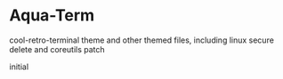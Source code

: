 # Aqua-Term
cool-retro-terminal theme and other themed files, including linux secure delete and coreutils patch

initial
